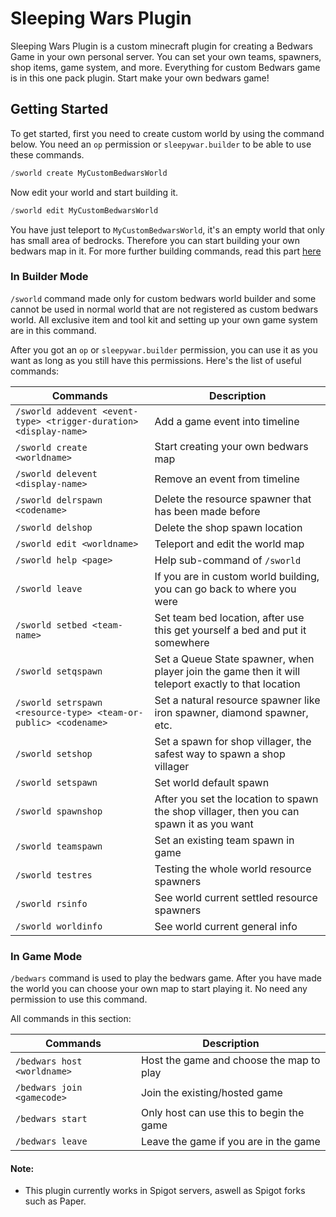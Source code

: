 # Sleeping Wars Plugin
 Sleeping Wars Plugin is a custom minecraft plugin for creating a Bedwars Game in your own personal server. You can set your own teams, spawners, shop items, game system, and more. Everything for custom Bedwars game is in this one pack plugin. Start make your own bedwars game! 
 
## Getting Started
 To get started, first you need to create custom world by using the command below. You need an `op` permission or `sleepywar.builder` to be able to use these commands.

```python
/sworld create MyCustomBedwarsWorld
```

 Now edit your world and start building it.
 
```python
/sworld edit MyCustomBedwarsWorld
```

 You have just teleport to `MyCustomBedwarsWorld`, it's an empty world that only has small area of bedrocks. Therefore you can start building your own bedwars map in it. For more further building commands, read this part [here](https://github.com/JonasT4n/Sleeping-Wars-Plugin#in-builder-mode)


### In Builder Mode
 `/sworld` command made only for custom bedwars world builder and some cannot be used in normal world that are not registered as custom bedwars world. All exclusive item and tool kit and setting up your own game system are in this command.

 After you got an `op` or `sleepywar.builder` permission, you can use it as you want as long as you still have this permissions. Here's the list of useful commands:

|Commands|Description|
|--------|-----------|
|`/sworld addevent <event-type> <trigger-duration> <display-name>`|Add a game event into timeline|
|`/sworld create <worldname>`|Start creating your own bedwars map|
|`/sworld delevent <display-name>`|Remove an event from timeline|
|`/sworld delrspawn <codename>`|Delete the resource spawner that has been made before|
|`/sworld delshop`|Delete the shop spawn location|
|`/sworld edit <worldname>`|Teleport and edit the world map|
|`/sworld help <page>`|Help sub-command of `/sworld`|
|`/sworld leave`|If you are in custom world building, you can go back to where you were|
|`/sworld setbed <team-name>`|Set team bed location, after use this get yourself a bed and put it somewhere|
|`/sworld setqspawn`|Set a Queue State spawner, when player join the game then it will teleport exactly to that location|
|`/sworld setrspawn <resource-type> <team-or-public> <codename>`|Set a natural resource spawner like iron spawner, diamond spawner, etc.|
|`/sworld setshop`|Set a spawn for shop villager, the safest way to spawn a shop villager|
|`/sworld setspawn`|Set world default spawn|
|`/sworld spawnshop`|After you set the location to spawn the shop villager, then you can spawn it as you want|
|`/sworld teamspawn`|Set an existing team spawn in game|
|`/sworld testres`|Testing the whole world resource spawners|
|`/sworld rsinfo`|See world current settled resource spawners|
|`/sworld worldinfo`|See world current general info|

### In Game Mode
 `/bedwars` command is used to play the bedwars game. After you have made the world you can choose your own map to start playing it. No need any permission to use this command.

 All commands in this section:

|Commands|Description|
|--------|-----------|
|`/bedwars host <worldname>`|Host the game and choose the map to play|
|`/bedwars join <gamecode>`|Join the existing/hosted game|
|`/bedwars start`|Only host can use this to begin the game|
|`/bedwars leave`|Leave the game if you are in the game|

#### Note: 
 - This plugin currently works in Spigot servers, aswell as Spigot forks such as Paper.
 
 
